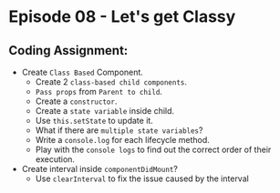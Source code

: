 

# Episode 08 - Let's get Classy

## Coding Assignment:

- Create `Class Based` Component.
  - Create 2 `class-based child components`.
  - `Pass props` from `Parent to child`.
  - Create a `constructor`.
  - Create a `state variable` inside child.
  - Use `this.setState` to update it.
  - What if there are `multiple state variables`?
  - Write a `console.log` for each lifecycle method.
  - Play with the `console logs` to find out the correct order of their execution.
- Create interval inside `componentDidMount`?
  - Use `clearInterval` to fix the issue caused by the interval
